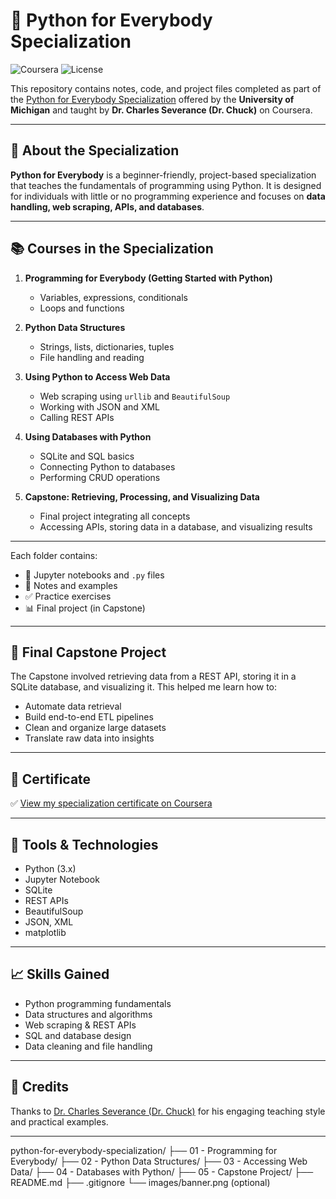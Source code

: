 # 🐍 Python for Everybody Specialization

![Coursera](https://img.shields.io/badge/Coursera-UofMichigan-blue)
![License](https://img.shields.io/badge/Level-Beginner-green)

This repository contains notes, code, and project files completed as part of the [Python for Everybody Specialization](https://www.coursera.org/programs/open-access-guyana-ngeor/specializations/python?source=search) offered by the **University of Michigan** and taught by **Dr. Charles Severance (Dr. Chuck)** on Coursera.

---

## 🧠 About the Specialization

**Python for Everybody** is a beginner-friendly, project-based specialization that teaches the fundamentals of programming using Python. It is designed for individuals with little or no programming experience and focuses on **data handling, web scraping, APIs, and databases**.

---

## 📚 Courses in the Specialization

1. **Programming for Everybody (Getting Started with Python)**
   - Variables, expressions, conditionals
   - Loops and functions

2. **Python Data Structures**
   - Strings, lists, dictionaries, tuples
   - File handling and reading

3. **Using Python to Access Web Data**
   - Web scraping using `urllib` and `BeautifulSoup`
   - Working with JSON and XML
   - Calling REST APIs

4. **Using Databases with Python**
   - SQLite and SQL basics
   - Connecting Python to databases
   - Performing CRUD operations

5. **Capstone: Retrieving, Processing, and Visualizing Data**
   - Final project integrating all concepts
   - Accessing APIs, storing data in a database, and visualizing results

---


Each folder contains:
- 📓 Jupyter notebooks and `.py` files
- 📝 Notes and examples
- ✅ Practice exercises
- 📊 Final project (in Capstone)

---

## 🏁 Final Capstone Project

The Capstone involved retrieving data from a REST API, storing it in a SQLite database, and visualizing it. This helped me learn how to:

- Automate data retrieval
- Build end-to-end ETL pipelines
- Clean and organize large datasets
- Translate raw data into insights

---

## 📜 Certificate

✅ [View my specialization certificate on Coursera](https://www.coursera.org/account/accomplishments/verify/5JHUU2HJZ1RV)

---

## 🧰 Tools & Technologies

- Python (3.x)
- Jupyter Notebook
- SQLite
- REST APIs
- BeautifulSoup
- JSON, XML
- matplotlib

---

## 📈 Skills Gained

- Python programming fundamentals
- Data structures and algorithms
- Web scraping & REST APIs
- SQL and database design
- Data cleaning and file handling

---

## 🤝 Credits

Thanks to [Dr. Charles Severance (Dr. Chuck)](https://www.linkedin.com/in/charlesseverance/) for his engaging teaching style and practical examples.

---



python-for-everybody-specialization/
├── 01 - Programming for Everybody/
├── 02 - Python Data Structures/
├── 03 - Accessing Web Data/
├── 04 - Databases with Python/
├── 05 - Capstone Project/
├── README.md
├── .gitignore
└── images/banner.png  (optional)



